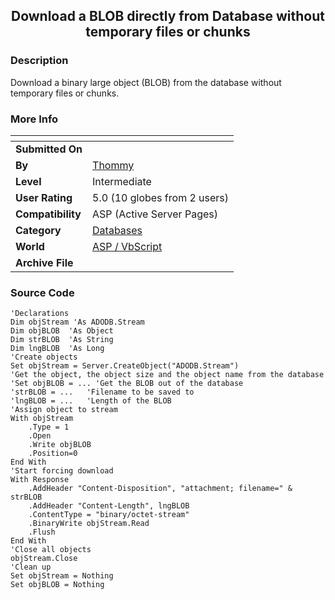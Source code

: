 ﻿<div align="center">

## Download a BLOB directly from Database without temporary files or chunks


</div>

### Description

Download a binary large object (BLOB) from the database without temporary files or chunks.
 
### More Info
 


<span>             |<span>
---                |---
**Submitted On**   |
**By**             |[Thommy](https://github.com/Planet-Source-Code/PSCIndex/blob/master/ByAuthor/thommy.md)
**Level**          |Intermediate
**User Rating**    |5.0 (10 globes from 2 users)
**Compatibility**  |ASP \(Active Server Pages\)
**Category**       |[Databases](https://github.com/Planet-Source-Code/PSCIndex/blob/master/ByCategory/databases__4-5.md)
**World**          |[ASP / VbScript](https://github.com/Planet-Source-Code/PSCIndex/blob/master/ByWorld/asp-vbscript.md)
**Archive File**   |[](https://github.com/Planet-Source-Code/thommy-download-a-blob-directly-from-database-without-temporary-files-or-chunks__4-7806/archive/master.zip)





### Source Code

```
'Declarations
Dim objStream 'As ADODB.Stream
Dim objBLOB  'As Object
Dim strBLOB  'As String
Dim lngBLOB  'As Long
'Create objects
Set objStream = Server.CreateObject("ADODB.Stream")
'Get the object, the object size and the object name from the database
'Set objBLOB = ... 'Get the BLOB out of the database
'strBLOB = ...   'Filename to be saved to
'lngBLOB = ...   'Length of the BLOB
'Assign object to stream
With objStream
	.Type = 1
	.Open
	.Write objBLOB
	.Position=0
End With
'Start forcing download
With Response
	.AddHeader "Content-Disposition", "attachment; filename=" & strBLOB
	.AddHeader "Content-Length", lngBLOB
	.ContentType = "binary/octet-stream"
	.BinaryWrite objStream.Read
	.Flush
End With
'Close all objects
objStream.Close
'Clean up
Set objStream = Nothing
Set objBLOB = Nothing
```


